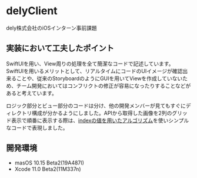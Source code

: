 # delyClient
dely株式会社のiOSインターン事前課題

## 実装において工夫したポイント

SwiftUIを用い、View周りの処理を全て簡潔なコードで記述しています。  
SwiftUIを用いるメリットとして、リアルタイムにコードのUIイメージが確認出来ることや、従来のStoryboardのようにGUIを用いてViewを作成していないため、チーム開発においてはコンフリクトの修正が容易になったりすることなどがあると考えています。  

ロジック部分とビュー部分のコードは分け、他の開発メンバーが見てもすぐにディレクトリ構成が分かるようにしました。APIから取得した画像を2列のグリッド表示で順番に表示する際は、[indexの値を用いたアルゴリズム](https://github.com/tomu28/delyClient/wiki/%E5%8F%96%E5%BE%97%E3%81%97%E3%81%9F%E7%94%BB%E5%83%8F%E3%82%92%E9%A0%86%E7%95%AA%E3%81%AB%E8%A1%A8%E7%A4%BA%E3%81%99%E3%82%8B%E9%9A%9B%E3%81%AB%E7%94%A8%E3%81%84%E3%81%9F%E3%82%A2%E3%83%AB%E3%82%B4%E3%83%AA%E3%82%BA%E3%83%A0)を使いシンプルなコードで表現しました。

## 開発環境
- masOS 10.15 Beta2(19A487I)
- Xcode 11.0 Beta2(11M337n)
